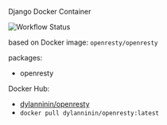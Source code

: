 Django Docker Container

![Workflow Status](https://github.com/dylanninin/docker-openresty/actions/workflows/docker.yml/badge.svg)

based on Docker image: `openresty/openresty`

packages:
- openresty

Docker Hub:
- [dylanninin/openresty](https://hub.docker.com/repository/docker/dylanninin/openresty)
- `docker pull dylanninin/openresty:latest`
